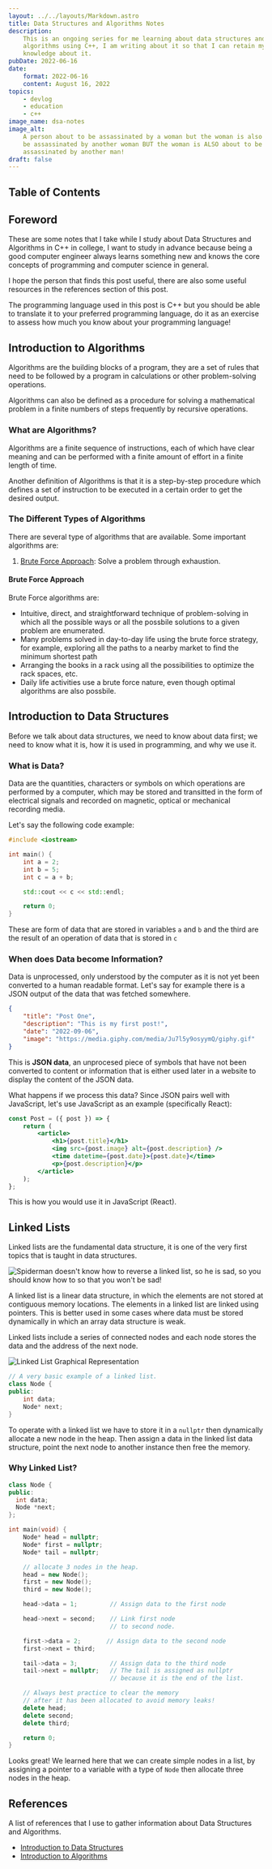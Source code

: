 ```yaml
---
layout: ../../layouts/Markdown.astro
title: Data Structures and Algorithms Notes
description:
    This is an ongoing series for me learning about data structures and
    algorithms using C++, I am writing about it so that I can retain my
    knowledge about it.
pubDate: 2022-06-16
date:
    format: 2022-06-16
    content: August 16, 2022
topics:
    - devlog
    - education
    - c++
image_name: dsa-notes
image_alt:
    A person about to be assassinated by a woman but the woman is also about to
    be assassinated by another woman BUT the woman is ALSO about to be
    assassinated by another man!
draft: false
---
```


## Table of Contents

## Foreword

These are some notes that I take while I study about Data Structures and
Algorithms in C++ in college, I want to study in advance because being a good
computer engineer always learns something new and knows the core concepts of
programming and computer science in general.

I hope the person that finds this post useful, there are also some useful
resources in the references section of this post.

The programming language used in this post is C++ but you should be able to
translate it to your preferred programming language, do it as an exercise to
assess how much you know about your programming language!

## Introduction to Algorithms

Algorithms are the building blocks of a program, they are a set of rules that
need to be followed by a program in calculations or other problem-solving
operations.

Algorithms can also be defined as a procedure for solving a mathematical problem
in a finite numbers of steps frequently by recursive operations.

### What are Algorithms?

Algorithms are a finite sequence of instructions, each of which have clear
meaning and can be performed with a finite amount of effort in a finite length
of time.

Another definition of Algorithms is that it is a step-by-step procedure which
defines a set of instruction to be executed in a certain order to get the
desired output.

### The Different Types of Algorithms

There are several type of algorithms that are available. Some important
algorithms are:

1. [Brute Force Approach](#brute-force-approach): Solve a problem through
   exhaustion.

#### Brute Force Approach

Brute Force algorithms are:

-   Intuitive, direct, and straightforward technique of problem-solving in which
    all the possible ways or all the possbile solutions to a given problem are
    enumerated.
-   Many problems solved in day-to-day life using the brute force strategy, for
    example, exploring all the paths to a nearby market to find the minimum
    shortest path
-   Arranging the books in a rack using all the possibilities to optimize the
    rack spaces, etc.
-   Daily life activities use a brute force nature, even though optimal
    algorithms are also possbile.

## Introduction to Data Structures

Before we talk about data structures, we need to know about data first; we need
to know what it is, how it is used in programming, and why we use it.

### What is Data?

Data are the quantities, characters or symbols on which operations are performed
by a computer, which may be stored and transitted in the form of electrical
signals and recorded on magnetic, optical or mechanical recording media.

Let's say the following code example:

```cpp
#include <iostream>

int main() {
    int a = 2;
    int b = 5;
    int c = a + b;

    std::cout << c << std::endl;

    return 0;
}
```

These are form of data that are stored in variables `a` and `b` and the third
are the result of an operation of data that is stored in `c`

### When does Data become Information?

Data is unprocessed, only understood by the computer as it is not yet been
converted to a human readable format. Let's say for example there is a JSON
output of the data that was fetched somewhere.

```json
{
	"title": "Post One",
	"description": "This is my first post!",
	"date": "2022-09-06",
	"image": "https://media.giphy.com/media/Ju7l5y9osyymQ/giphy.gif"
}
```

This is **JSON data**, an unprocesed piece of symbols that have not been
converted to content or information that is either used later in a website to
display the content of the JSON data.

What happens if we process this data? Since JSON pairs well with JavaScript,
let's use JavaScript as an example (specifically React):

```jsx
const Post = ({ post }) => {
	return (
		<article>
			<h1>{post.title}</h1>
			<img src={post.image} alt={post.description} />
			<time datetime={post.date}>{post.date}</time>
			<p>{post.description}</p>
		</article>
	);
};
```

This is how you would use it in JavaScript (React).

## Linked Lists

Linked lists are the fundamental data structure, it is one of the very first
topics that is taught in data structures.

![Spiderman doesn't know how to reverse a linked list, so he is sad, so you should know how to so that you won't be sad!](/assets/spiderman-linked-list.webp)

A linked list is a linear data structure, in which the elements are not stored
at contiguous memory locations. The elements in a linked list are linked using
pointers. This is better used in some cases where data must be stored
dynamically in which an array data structure is weak.

Linked lists include a series of connected nodes and each node stores the data
and the address of the next node.

![Linked List Graphical Representation](/assets/linked-list-graphical.webp)

```cpp
// A very basic example of a linked list.
class Node {
public:
    int data;
    Node* next;
}
```

To operate with a linked list we have to store it in a `nullptr` then
dynamically allocate a new node in the heap. Then assign a data in the linked
list data structure, point the next node to another instance then free the
memory.

### Why Linked List?

```cpp
class Node {
public:
  int data;
  Node *next;
};

int main(void) {
    Node* head = nullptr;
    Node* first = nullptr;
    Node* tail = nullptr;

    // allocate 3 nodes in the heap.
    head = new Node();
    first = new Node();
    third = new Node();

    head->data = 1;         // Assign data to the first node

    head->next = second;    // Link first node
                            // to second node.

    first->data = 2;       // Assign data to the second node
    first->next = third;

    tail->data = 3;         // Assign data to the third node
    tail->next = nullptr;   // The tail is assigned as nullptr
                            // because it is the end of the list.

    // Always best practice to clear the memory
    // after it has been allocated to avoid memory leaks!
    delete head;
    delete second;
    delete third;

    return 0;
}
```

Looks great! We learned here that we can create simple nodes in a list, by
assigning a pointer to a variable with a type of `Node` then allocate three
nodes in the heap.

## References

A list of references that I use to gather information about Data Structures and
Algorithms.

-   [Introduction to Data Structures][intro-to-dsa]
-   [Introduction to Algorithms][intro-to-algorithms]

[intro-to-dsa]:
	https://www.youtube.com/watch?v=xLetJpcjHS0&list=PLBlnK6fEyqRj9lld8sWIUNwlKfdUoPd1Y
[intro-to-algorithms]: https://www.geeksforgeeks.org/fundamentals-of-algorithms/
